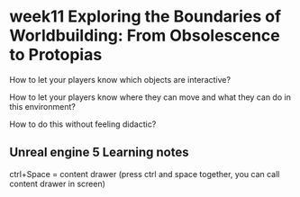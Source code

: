 # week11 Exploring the Boundaries of Worldbuilding: From Obsolescence to Protopias

How to let your players know which objects are interactive?

How to let your players know where they can move and what they can do in this environment?

How to do this without feeling didactic?




## Unreal engine 5 Learning notes
ctrl+Space = content drawer (press ctrl and space together, you can call content drawer in screen)
